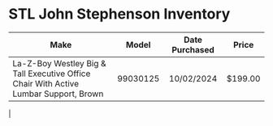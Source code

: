 # STL John Stephenson Inventory  

| Make | Model | Date Purchased | Price |
| --- | :--: | :--: | :-: |
| La-Z-Boy Westley Big & Tall Executive Office Chair With Active Lumbar Support, Brown      | 99030125 | 10/02/2024 | $199.00 |
|